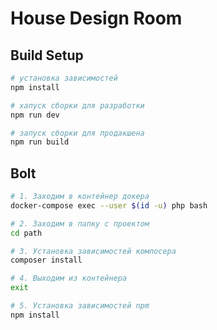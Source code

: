 # House Design Room

## Build Setup

``` bash
# установка зависимостей
npm install

# хапуск сборки для разработки
npm run dev

# запуск сборки для продакшена
npm run build
```
## Bolt

``` bash
# 1. Заходим в контейнер докера
docker-compose exec --user $(id -u) php bash

# 2. Заходим в папку с проектом
cd path

# 3. Установка зависимостей компосера
composer install

# 4. Выходим из контейнера
exit

# 5. Установка зависимостей npm
npm install
```